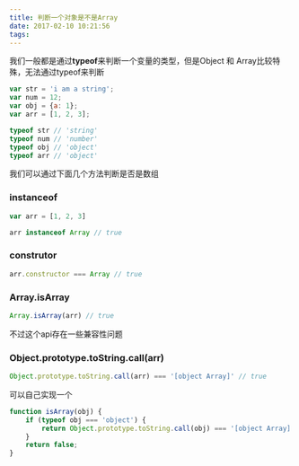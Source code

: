 ```yaml
---
title: 判断一个对象是不是Array
date: 2017-02-10 10:21:56
tags:
---
```


我们一般都是通过**typeof**来判断一个变量的类型，但是Object 和 Array比较特殊，无法通过typeof来判断
```javascript
var str = 'i am a string';
var num = 12;
var obj = {a: 1};
var arr = [1, 2, 3];

typeof str // 'string'
typeof num // 'number'
typeof obj // 'object'
typeof arr // 'object'
```

我们可以通过下面几个方法判断是否是数组

<!-- more -->

### instanceof
```javascript
var arr = [1, 2, 3]
```

```javascript
arr instanceof Array // true
```

### construtor

```javascript
arr.constructor === Array // true
```

### Array.isArray
```javascript
Array.isArray(arr) // true
```
不过这个api存在一些兼容性问题

### Object.prototype.toString.call(arr)
```javascript
Object.prototype.toString.call(arr) === '[object Array]' // true
```
可以自己实现一个
```javascript
function isArray(obj) {
    if (typeof obj === 'object') {
        return Object.prototype.toString.call(obj) === '[object Array]';
    }
    return false;
}
```